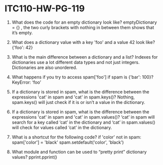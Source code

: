 # ITC110-HW-PG-119
1. What does the code for an empty dictionary look like? 
emptyDictionary = {} , the two curly brackets with nothing in between them shows that it’s empty. 

2. What does a dictionary value with a key 'foo' and a value 42 look like?
{'foo': 42} 

3. What is the main difference between a dictionary and a list? 
Indexes for dictionaries use a lot different data types and not just integers.  Dictionaries are also unordered.

4. What happens if you try to access spam['foo'] if spam is {'bar': 100}? 
KeyError: ‘foo’

5. If a dictionary is stored in spam, what is the difference between the expressions 'cat' in spam and 'cat' in spam.keys()? 
Nothing, spam.keys() will just check if it is or isn’t a value in the dictionary.

6. If a dictionary is stored in spam, what is the difference between the expressions 'cat' in spam and 'cat' in spam.values()? 
‘cat’ in spam will search for a key called ‘cat’ in the dictionary and ‘cat’ in spam.values() will check for values called ‘cat’ in the dictionary.

7. What is a shortcut for the following code? if 'color' not in spam: spam['color'] = 'black' 
spam.setdefault('color', 'black')

8. What module and function can be used to “pretty print” dictionary values?
pprint.pprint()
